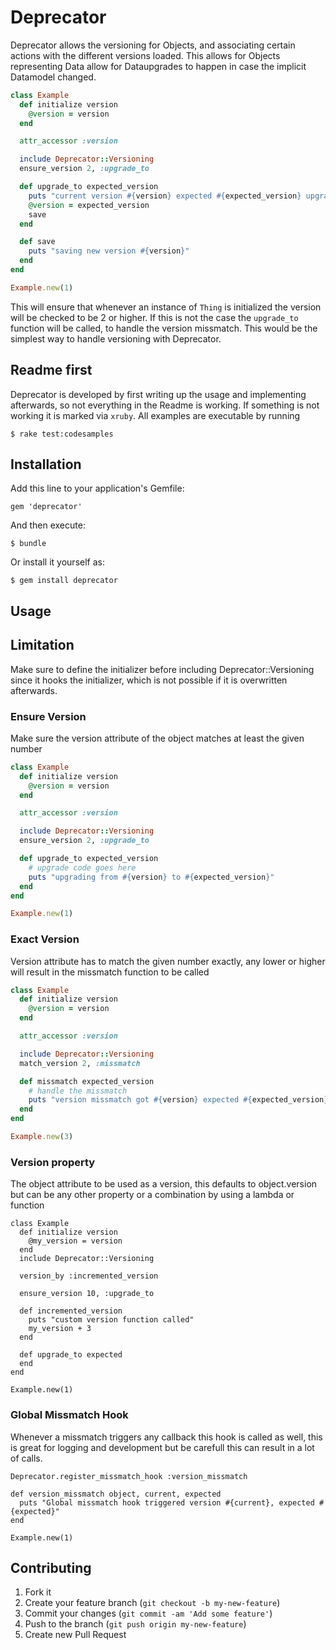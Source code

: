 # Deprecator

Deprecator allows the versioning for Objects, and associating certain actions
with the different versions loaded. This allows for Objects representing Data
allow for Dataupgrades to happen in case the implicit Datamodel changed.

```ruby
class Example
  def initialize version
    @version = version
  end

  attr_accessor :version

  include Deprecator::Versioning
  ensure_version 2, :upgrade_to

  def upgrade_to expected_version
    puts "current version #{version} expected #{expected_version} upgrading..."
    @version = expected_version
    save
  end

  def save
    puts "saving new version #{version}"
  end
end

Example.new(1)
```

This will ensure that whenever an instance of ```Thing``` is initialized the
version will be checked to be 2 or higher. If this is not the case the
```upgrade_to``` function will be called, to handle the version missmatch.
This would be the simplest way to handle versioning with Deprecator.

## Readme first
Deprecator is developed by first writing up the usage and implementing
afterwards, so not everything in the Readme is working. If something is not
working it is marked via ```xruby```. All examples are executable by running

    $ rake test:codesamples

## Installation
Add this line to your application's Gemfile:

    gem 'deprecator'

And then execute:

    $ bundle

Or install it yourself as:

    $ gem install deprecator


## Usage

## Limitation
Make sure to define the initializer before including Deprecator::Versioning
since it hooks the initializer, which is not possible if it is overwritten
afterwards.

### Ensure Version
Make sure the version attribute of the object matches at least the given number

```ruby
class Example
  def initialize version
    @version = version
  end

  attr_accessor :version

  include Deprecator::Versioning
  ensure_version 2, :upgrade_to

  def upgrade_to expected_version
    # upgrade code goes here
    puts "upgrading from #{version} to #{expected_version}"
  end
end

Example.new(1)
```

### Exact Version

Version attribute has to match the given number exactly, any lower or higher
will result in the missmatch function to be called

```ruby
class Example
  def initialize version
    @version = version
  end

  attr_accessor :version

  include Deprecator::Versioning
  match_version 2, :missmatch

  def missmatch expected_version
    # handle the missmatch
    puts "version missmatch got #{version} expected #{expected_version}"
  end
end

Example.new(3)
```

### Version property
The object attribute to be used as a version, this defaults to object.version
but can be any other property or a combination by using a lambda or function

```xruby
class Example
  def initialize version
    @my_version = version
  end
  include Deprecator::Versioning

  version_by :incremented_version

  ensure_version 10, :upgrade_to

  def incremented_version
    puts "custom version function called"
    my_version + 3
  end

  def upgrade_to expected
  end
end

Example.new(1)
```

### Global Missmatch Hook
Whenever a missmatch triggers any callback this hook is called as well, this is
great for logging and development but be carefull this can result in a lot of
calls.

```xruby
Deprecator.register_missmatch_hook :version_missmatch

def version_missmatch object, current, expected
  puts "Global missmatch hook triggered version #{current}, expected #{expected}"
end

Example.new(1)
```

## Contributing

1. Fork it
2. Create your feature branch (`git checkout -b my-new-feature`)
3. Commit your changes (`git commit -am 'Add some feature'`)
4. Push to the branch (`git push origin my-new-feature`)
5. Create new Pull Request
